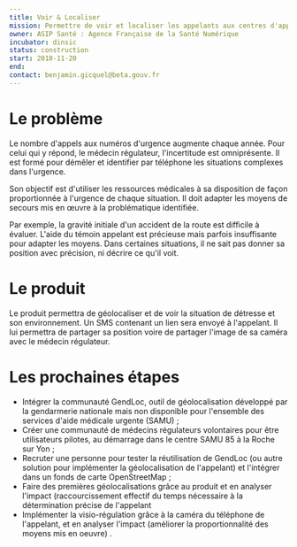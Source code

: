 ```yaml
---
title: Voir & Localiser
mission: Permettre de voir et localiser les appelants aux centres d'appels d'urgence (15, 17, 18/112)
owner: ASIP Santé : Agence Française de la Santé Numérique
incubator: dinsic
status: construction
start: 2018-11-20
end:
contact: benjamin.gicquel@beta.gouv.fr
---
```

# Le problème

Le nombre d'appels aux numéros d'urgence augmente chaque année. Pour celui qui y répond, le médecin régulateur, l'incertitude est omniprésente. Il est formé pour démêler et identifier par téléphone les situations complexes dans l'urgence.

Son objectif est d'utiliser les ressources médicales à sa disposition de façon proportionnée à l'urgence de chaque situation. Il doit adapter les moyens de secours mis en œuvre à la problématique identifiée.

Par exemple, la gravité initiale d'un accident de la route est difficile à évaluer. L'aide du témoin appelant est précieuse mais parfois insuffisante pour adapter les moyens. Dans certaines situations, il ne sait pas donner sa position avec précision, ni décrire ce qu'il voit.

# Le produit

Le produit permettra de géolocaliser et de voir la situation de détresse et son environnement. Un SMS contenant un lien sera envoyé à l'appelant.
Il lui permettra de partager sa position voire de partager l'image de sa caméra avec le médecin régulateur.

# Les prochaines étapes

- Intégrer la communauté GendLoc, outil de géolocalisation développé par la gendarmerie nationale mais non disponible pour l'ensemble des services d'aide médicale urgente (SAMU) ;
- Créer une communauté de médecins régulateurs volontaires pour être utilisateurs pilotes, au démarrage dans le centre SAMU 85 à la Roche sur Yon ;
- Recruter une personne pour tester la réutilisation de GendLoc (ou autre solution pour implémenter la géolocalisation de l'appelant) et l'intégrer dans un fonds de carte OpenStreetMap ;
- Faire des premières géolocalisations grâce au produit et en analyser l'impact (raccourcissement effectif du temps nécessaire à la détermination précise de l'appelant 
- Implémenter la visio-régulation grâce à la caméra du téléphone de l'appelant, et en analyser l'impact (améliorer la proportionnalité des moyens mis en oeuvre) .
